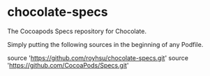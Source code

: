 # chocolate-specs
The Cocoapods Specs repository for Chocolate.

Simply putting the following sources in the beginning of any Podfile.

source 'https://github.com/royhsu/chocolate-specs.git'
source 'https://github.com/CocoaPods/Specs.git'
